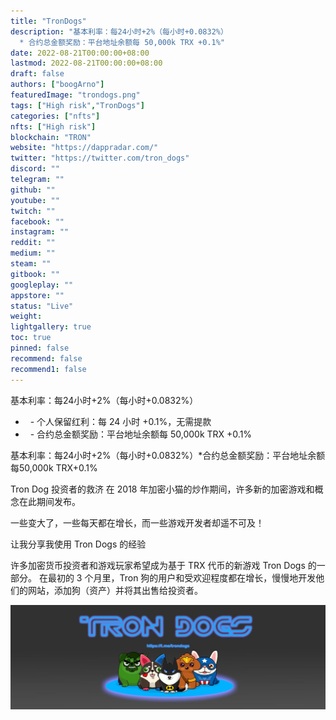 ```yaml
---
title: "TronDogs"
description: "基本利率：每24小时+2%（每小时+0.0832%）
  * 合约总金额奖励：平台地址余额每 50,000k TRX +0.1%"
date: 2022-08-21T00:00:00+08:00
lastmod: 2022-08-21T00:00:00+08:00
draft: false
authors: ["boogArno"]
featuredImage: "trondogs.png"
tags: ["High risk","TronDogs"]
categories: ["nfts"]
nfts: ["High risk"]
blockchain: "TRON"
website: "https://dappradar.com/"
twitter: "https://twitter.com/tron_dogs"
discord: ""
telegram: ""
github: ""
youtube: ""
twitch: ""
facebook: ""
instagram: ""
reddit: ""
medium: ""
steam: ""
gitbook: ""
googleplay: ""
appstore: ""
status: "Live"
weight: 
lightgallery: true
toc: true
pinned: false
recommend: false
recommend1: false
---
```

基本利率：每24小时+2%（每小时+0.0832%）
*   - 个人保留红利：每 24 小时 +0.1%，无需提款
*   - 合约总金额奖励：平台地址余额每 50,000k TRX +0.1%

基本利率：每24小时+2%（每小时+0.0832%）*合约总金额奖励：平台地址余额每50,000k TRX+0.1%

Tron Dog 投资者的救济
在 2018 年加密小猫的炒作期间，许多新的加密游戏和概念在此期间发布。

一些变大了，一些每天都在增长，而一些游戏开发者却遥不可及！

让我分享我使用 Tron Dogs 的经验

许多加密货币投资者和游戏玩家希望成为基于 TRX 代币的新游戏 Tron Dogs 的一部分。
在最初的 3 个月里，Tron 狗的用户和受欢迎程度都在增长，慢慢地开发他们的网站，添加狗（资产）并将其出售给投资者。

![1080x360](1080x360.jpg)

